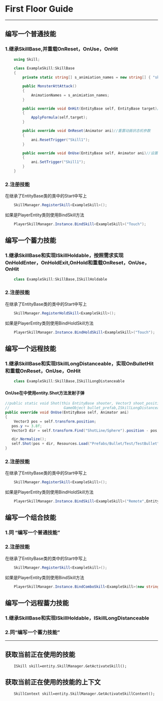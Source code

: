 # First Floor Guide
------
## 编写一个普通技能
### 1.继承SkillBase,并重载OnReset，OnUse，OnHit
```csharp
    using Skill;
    
    class ExampleSkill:SkillBase
    {
        private static string[] s_animiation_names = new string[] { "skill01" };//动画状态机中对应技能的动画名

        public MonsterAttAttack()
        {
            AnimationNames = s_animiation_names;
        }

        public override void OnHit(EntityBase self, EntityBase target)//击中目标时调用
        {
            ApplyFormula(self,target);
        }

        public override void OnReset(Animator ani)//重置动画状态机参数
        {
            ani.ResetTrigger("Skill1");
        }

        public override void OnUse(EntityBase self, Animator ani)//设置动画状态机参数
        {
            ani.SetTrigger("Skill1");
        }
    }
```
### 2.注册技能
在继承了EntityBase类的类中的Start中写上
```csharp
    SkillManager.RegisterSkill<ExampleSkill>();
```
如果是PlayerEntity类则使用BindSkill方法
```csharp
    PlayerSkillManager.Instance.BindSkill<ExampleSkill>("Touch");
```
## 编写一个蓄力技能
### 1.继承SkillBase和实现ISkillHoldable，按照需求实现OnHoldEnter，OnHoldExit,OnHold和重载OnReset，OnUse，OnHit
```csharp
    class ExampleSkill:SkillBase,ISkillHoldable
```
### 2.注册技能
在继承了EntityBase类的类中的Start中写上
```csharp
    SkillManager.RegisterHoldSkill<ExampleSkill>();
```
如果是PlayerEntity类则使用BindHoldSkill方法
```csharp
    PlayerSkillManager.Instance.BindHoldSkill<ExampleSkill>("Touch");
``` 
## 编写一个远程技能
### 1.继承SkillBase和实现ISkillLongDistanceable，实现OnBulletHit和重载OnReset，OnUse，OnHit
```csharp
    class ExampleSkill:SkillBase,ISkillLongDistanceable
```

#### OnUse在中使用entity.Shot方法发射子弹
```csharp
//public static void Shot(this EntityBase shooter, Vector3 shoot_position, 
//						   GameObject bullet_prefab,ISkillLongDistanceable skill, Vector3 velocity);
public override void OnUse(EntityBase self, Animator ani)
{
	Vector3 pos = self.transform.position;
   pos.y += 3.8f;
   Vector3 dir = self.transform.Find("ShotLine/Sphere").position - pos;

   dir.Normalize();
   self.Shot(pos + dir, Resources.Load("Prefabs/Bullet/Test/TestBullet") as GameObject, this, dir * m_force);
}
```

### 2.注册技能
在继承了EntityBase类的类中的Start中写上
```csharp
    SkillManager.RegisterSkill<ExampleSkill>();
```
如果是PlayerEntity类则使用BindHoldSkill方法
```csharp
    PlayerSkillManager.Instance.BindSkill<ExampleSkill>("Remote",EntityStatus.Movement|EntityStatus.Grounded,StatusMatchOp.One,true, "ShotEnable");
```
## 编写一个组合技能
### 1.同 “编写一个普通技能”
### 2.注册技能
在继承了EntityBase类的类中的Start中写上
```csharp
    SkillManager.RegisterSkill<ExampleSkill>();
```
如果是PlayerEntity类则使用BindSkill方法
```csharp
    PlayerSkillManager.Instance.BindComboSkill<ExampleSkill>(new string[]{"Touch","Touch"，"Touch"，"Thump"});
```

## 编写一个远程蓄力技能
### 1.继承SkillBase和实现ISkillHoldable，ISkillLongDistanceable
### 2.同“编写一个蓄力技能”

------
## 获取当前正在使用的技能
```cshape
	ISkill skill=entity.SkillManager.GetActivateSkill();
```
## 获取当前正在使用的技能的上下文
```cshape
	SkillContext skill=entity.SkillManager.GetActivateSkillContext();
```